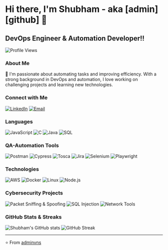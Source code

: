 # Hi there, I'm Shubham - aka [admin][github] 👋

## DevOps Engineer & Automation Developer!!

![Profile Views](https://img.shields.io/badge/Profile%20Views-5886-blue?style=flat-square)


### About Me

🔧 I'm passionate about automating tasks and improving efficiency. With a strong background in DevOps and automation, I love working on challenging projects and learning new technologies.

### Connect with Me

[![LinkedIn](https://img.shields.io/badge/-LinkedIn-000?&logo=LinkedIn&logoColor=0A66C2)](https://www.linkedin.com/in/adminvns/)
[![Email](https://img.shields.io/badge/-Email-000?&logo=Gmail&logoColor=EA4335)](mailto:shubham.edior@gmail.com)

### Languages

![JavaScript](https://img.shields.io/badge/-JavaScript-000?&logo=JavaScript&logoColor=F7DF1E)
![C](https://img.shields.io/badge/-C-000?&logo=C&logoColor=A8B9CC)
![Java](https://img.shields.io/badge/-Java-000?&logo=Java&logoColor=007396)
![SQL](https://img.shields.io/badge/-SQL-000?&logo=MySQL&logoColor=4479A1)

### QA-Automation Tools

![Postman](https://img.shields.io/badge/-Postman-000?&logo=Postman)
![Cypress](https://img.shields.io/badge/-Cypress-000?&logo=Cypress)
![Tosca](https://img.shields.io/badge/-Tosca-000?&logo=Tosca)
![Jira](https://img.shields.io/badge/-Jira-000?&logo=Jira&logoColor=0052CC)
![Selenium](https://img.shields.io/badge/-Selenium-000?&logo=Selenium)
![Playwright](https://img.shields.io/badge/-Playwright-000?&logo=Playwright)

### Technologies

![AWS](https://img.shields.io/badge/-AWS-000?&logo=Amazon-AWS&logoColor=F90)
![Docker](https://img.shields.io/badge/-Docker-000?&logo=Docker)
![Linux](https://img.shields.io/badge/-Linux-000?&logo=Linux)
![Node.js](https://img.shields.io/badge/-Node.js-000?&logo=node.js)

### Cybersecurity Projects

![Packet Sniffing & Spoofing](https://img.shields.io/badge/-🗂%20Packet%20Sniffing%20%26%20Spoofing-000)
![SQL Injection](https://img.shields.io/badge/-💉%20SQL%20Injection-000)
![Network Tools](https://img.shields.io/badge/-🌐%20Network%20Tools-000)

### GitHub Stats & Streaks

![Shubham's GitHub stats](https://github-readme-stats.vercel.app/api?username=adminvns&show_icons=true&theme=radical&count_private=true&include_all_commits=true&hide_rank=true)
![GitHub Streak](https://github-readme-streak-stats.herokuapp.com/?user=adminvns&theme=dark)

---

⭐️ From [adminvns](https://github.com/adminvns)


